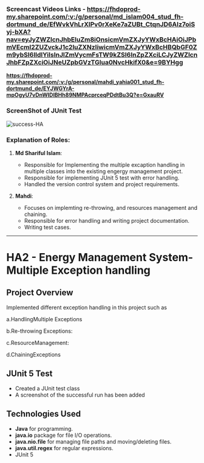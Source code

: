 ### **Screencast Videos Links - https://fhdoprod-my.sharepoint.com/:v:/g/personal/md_islam004_stud_fh-dortmund_de/EfWvkVhLrXlPv0rXeKe7aZUBt_CtqnJD6AIz7oiSyj-bXA?nav=eyJyZWZlcnJhbEluZm8iOnsicmVmZXJyYWxBcHAiOiJPbmVEcml2ZUZvckJ1c2luZXNzIiwicmVmZXJyYWxBcHBQbGF0Zm9ybSI6IldlYiIsInJlZmVycmFsTW9kZSI6InZpZXciLCJyZWZlcnJhbFZpZXciOiJNeUZpbGVzTGlua0NvcHkifX0&e=9BYHgg** 
**https://fhdoprod-my.sharepoint.com/:v:/g/personal/mahdi_yahia001_stud_fh-dortmund_de/EYJWGYrA-mpOgyU7vDnWIDIBHh89NMPAcprceqPDdtBu3Q?e=GxauRV**

### **ScreenShot of JUnit Test**

![success-HA](https://github.com/user-attachments/assets/b4c3456b-349a-43be-bc82-04135200c8aa)

### **Explanation of Roles:**

1. **Md Shariful Islam**: 
   - Responsible for Implementing the multiple excaption handling in multiple classes into the existing engergy management project.
   - Responsible for implementing JUnit 5 test with error handling.
   - Handled the version control system and project requirements.

2. **Mahdi**: 
   - Focuses on implemting re-throwing, and resources management and chaining.
   - Responsible for error handling and writing project documentation.
   - Writing test cases.

---

# HA2 - Energy Management System- Multiple Exception handling

## Project Overview

Implemented different exception handling in this project such as 

a.HandlingMultiple Exceptions

b.Re-throwing Exceptions:

c.ResourceManagement:

d.ChainingExceptions

## JUnit 5 Test

- Created a JUnit test class  
- A screenshot of the successful run has been added

## Technologies Used

- **Java** for programming.
- **java.io** package for file I/O operations.
- **java.nio.file** for managing file paths and moving/deleting files.
- **java.util.regex** for regular expressions.
- JUnit 5


